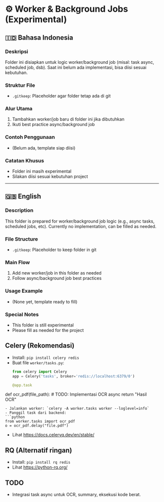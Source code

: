 # ⚙️ Worker & Background Jobs (Experimental)

## 🇮🇩 Bahasa Indonesia

### Deskripsi
Folder ini disiapkan untuk logic worker/background job (misal: task async, scheduled job, dsb). Saat ini belum ada implementasi, bisa diisi sesuai kebutuhan.

### Struktur File
- `.gitkeep`: Placeholder agar folder tetap ada di git

### Alur Utama
1. Tambahkan worker/job baru di folder ini jika dibutuhkan
2. Ikuti best practice async/background job

### Contoh Penggunaan
- (Belum ada, template siap diisi)

### Catatan Khusus
- Folder ini masih experimental
- Silakan diisi sesuai kebutuhan project

---

## 🇬🇧 English

### Description
This folder is prepared for worker/background job logic (e.g., async tasks, scheduled jobs, etc). Currently no implementation, can be filled as needed.

### File Structure
- `.gitkeep`: Placeholder to keep folder in git

### Main Flow
1. Add new worker/job in this folder as needed
2. Follow async/background job best practices

### Usage Example
- (None yet, template ready to fill)

### Special Notes
- This folder is still experimental
- Please fill as needed for the project

## Celery (Rekomendasi)
- Install: `pip install celery redis`
- Buat file `worker/tasks.py`:
  ```python
  from celery import Celery
  app = Celery('tasks', broker='redis://localhost:6379/0')

  @app.task
def ocr_pdf(file_path):
      # TODO: Implementasi OCR async
      return "Hasil OCR"
  ```
- Jalankan worker: `celery -A worker.tasks worker --loglevel=info`
- Panggil task dari backend:
  ```python
  from worker.tasks import ocr_pdf
o = ocr_pdf.delay("file.pdf")
  ```
- Lihat https://docs.celeryq.dev/en/stable/

## RQ (Alternatif ringan)
- Install: `pip install rq redis`
- Lihat https://python-rq.org/

## TODO
- Integrasi task async untuk OCR, summary, eksekusi kode berat. 